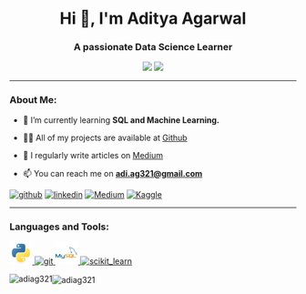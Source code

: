 <h1 align="center">Hi 👋, I'm Aditya Agarwal</h1>
<h3 align="center">A passionate Data Science Learner</h3>

<p align=center>
<img height="25" src="https://badges.pufler.dev/visits/adiag321/adiag321?color=black&logo=github" />
<img height="25" src="https://komarev.com/ghpvc/?username=adiag321&color=brightgreen" />
<a href="https://github.com/adiag321">
</a>
</p>

----

<h3><b>About Me:</b></h3>

- 🌱 I’m currently learning **SQL and Machine Learning.**

- 👨‍💻 All of my projects are available at <a href="https://github.com/adiag321?tab=repositories" target="blank">[Github](https://github.com/adiag321?tab=repositories)

- 📝 I regularly write articles on [Medium](https://medium.com/@adi-ag321)

- 📫 You can reach me on **adi.ag321@gmail.com**

<a href="https://github.com/adiag321?tab=repositories" target="blank">![github](https://img.shields.io/badge/GitHub-000000?style=for-the-badge&logo=GitHub&logoColor=white)</a>
<a href="https://linkedin.com/in/adityaagarwal68" target="blank">![linkedin](https://img.shields.io/badge/Linkedin-0077b5?style=for-the-badge&logo=Linkedin&logoColor=white)</a>
<a href="https://medium.com/@adi-ag321" target="blank">![Medium](https://img.shields.io/badge/Medium-000000?style=for-the-badge&logo=Medium&logoColor=white)</a>
<a href="https://www.kaggle.com/aditya6899" target="blank">![Kaggle](https://img.shields.io/badge/Kaggle-0077b5?style=for-the-badge&logo=Kaggle&logoColor=white)</a>

----

<h3 align="left">Languages and Tools:</h3><p align="left"> 
  
<a href="https://www.python.org" target="_blank"> <img src="https://raw.githubusercontent.com/devicons/devicon/master/icons/python/python-original.svg" alt="python" width="40" height="40"/> </a> 
<a href="https://git-scm.com/" target="_blank"> <img src="https://www.vectorlogo.zone/logos/git-scm/git-scm-icon.svg" alt="git" width="40" height="40"/> </a> 
<a href="https://www.mysql.com/" target="_blank"> <img src="https://raw.githubusercontent.com/devicons/devicon/master/icons/mysql/mysql-original-wordmark.svg" alt="mysql" width="40" height="40"/> </a> 
<a href="https://scikit-learn.org/" target="_blank"> <img src="https://upload.wikimedia.org/wikipedia/commons/0/05/Scikit_learn_logo_small.svg" alt="scikit_learn" width="40" height="40"/> </a> </p>

<p><img align="left" src="https://github-readme-streak-stats.herokuapp.com/?user=adiag321&" alt="adiag321" /></p>
<p><img align="center" src="https://github-readme-stats.vercel.app/api/top-langs?username=adiag321&show_icons=true&locale=en&layout=compact" alt="adiag321" /></p>





